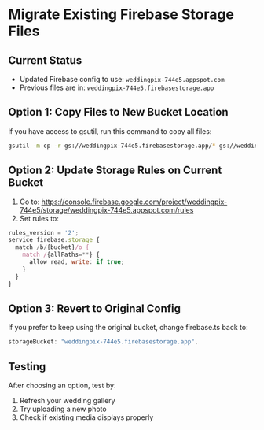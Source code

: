 # Migrate Existing Firebase Storage Files

## Current Status
- Updated Firebase config to use: `weddingpix-744e5.appspot.com`
- Previous files are in: `weddingpix-744e5.firebasestorage.app`

## Option 1: Copy Files to New Bucket Location
If you have access to gsutil, run this command to copy all files:

```bash
gsutil -m cp -r gs://weddingpix-744e5.firebasestorage.app/* gs://weddingpix-744e5.appspot.com/
```

## Option 2: Update Storage Rules on Current Bucket
1. Go to: https://console.firebase.google.com/project/weddingpix-744e5/storage/weddingpix-744e5.appspot.com/rules
2. Set rules to:
```javascript
rules_version = '2';
service firebase.storage {
  match /b/{bucket}/o {
    match /{allPaths=**} {
      allow read, write: if true;
    }
  }
}
```

## Option 3: Revert to Original Config
If you prefer to keep using the original bucket, change firebase.ts back to:
```javascript
storageBucket: "weddingpix-744e5.firebasestorage.app",
```

## Testing
After choosing an option, test by:
1. Refresh your wedding gallery
2. Try uploading a new photo
3. Check if existing media displays properly